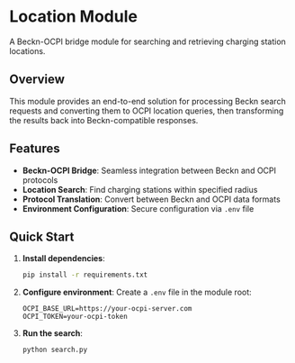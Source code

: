 # Location Module

A Beckn-OCPI bridge module for searching and retrieving charging station locations.

## Overview

This module provides an end-to-end solution for processing Beckn search requests and converting them to OCPI location queries, then transforming the results back into Beckn-compatible responses.

## Features

- **Beckn-OCPI Bridge**: Seamless integration between Beckn and OCPI protocols
- **Location Search**: Find charging stations within specified radius
- **Protocol Translation**: Convert between Beckn and OCPI data formats
- **Environment Configuration**: Secure configuration via `.env` file

## Quick Start

1. **Install dependencies**:
   ```bash
   pip install -r requirements.txt
   ```

2. **Configure environment**:
   Create a `.env` file in the module root:
   ```env
   OCPI_BASE_URL=https://your-ocpi-server.com
   OCPI_TOKEN=your-ocpi-token
   ```

3. **Run the search**:
   ```bash
   python search.py
   ```
